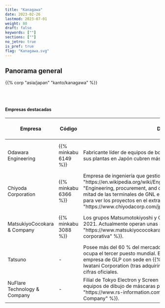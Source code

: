 ```yaml
---
title: "Kanagawa"
date: 2023-02-26
lastmod: 2023-07-01
weight: 80
draft: false
keywords: [""]
sections: [""]
no_jetro: true
is_pref: true
flag: "Kanagawa.svg"
---
```



<div class="main-desciption country-description">
    <h2 class="section-title">Panorama general</h2>
    <ul class="rule-list">
    </ul>
    {{% corp "asia/japan" "kanto/kanagawa" %}}
</div>



<div class="container-corp mt-5" id="corp-desc" style="padding-top:50px">
    <h4 class="mb-4">Empresas destacadas</h4>
    <table class="table table-striped table-bordered">
        <thead class="table-light">
            <tr>
                <th scope="col" class="col-width-2">Empresa</th>
                <th scope="col" class="col-width-1">Código</th>
                <th scope="col" class="col-width-7">Descripción</th>
                <th scope="col" class="col-width-05">Resultados</th>
                <th scope="col" class="col-width-05">Historial de dividendos</th>
            </tr>
        </thead>
        <tbody class="corp-desc">
            <tr>
                <td>Odawara Engineering</td>
                <td>{{% minkabu 6149 %}}</td>
                <td>Fabricante líder de equipos de bobinado para motores. Junto con NITTOKU, sus plantas en Japón cubren más del 50 % del mercado mundial.</td>
                <td>{{% corplink "https://odawara-eng.co.jp/irinfo/" %}}</td>
                <td>{{% dividend "tokyo" "6149" %}}</td>
            </tr>
            <tr>
                <td>Chiyoda Corporation</td>
                <td>{{% minkabu 6366 %}}</td>
                <td>Empresa de ingeniería que gestiona grandes proyectos EPC{{% ref "https://en.wikipedia.org/wiki/Engineering,_procurement,_and_construction" "Engineering, procurement, and construction" %}}. Construyó más de la mitad de las terminales de GNL en Japón. Consulta la página de servicios para ver los proyectos en el extranjero{{% ref "https://www.chiyodacorp.com/jp/service/" "Descripción del negocio" %}}.</td>
                <td>{{% corplink "https://www.chiyodacorp.com/jp/ir/" %}}</td>
                <td>{{% dividend "tokyo" "6366" %}}</td>
            </tr>
            <tr>
                <td>MatsukiyoCocokara &amp; Company</td>
                <td>{{% minkabu 3088 %}}</td>
                <td>Los grupos Matsumotokiyoshi y Cocokarafine se fusionaron alrededor de 2021. Actualmente operan unas 3.400 tiendas en todo el país{{% ref "https://www.matsukiyococokara.com/company/history/" "Historia corporativa" %}}.</td>
                <td>-</td>
                <td>{{% dividend "tokyo" "3088" %}}</td>
            </tr>
            <tr>
                <td>Tatsuno</td>
                <td>-</td>
                <td>Posee más del 60 % del mercado japonés de surtidores de combustible y ocupa el tercer puesto mundial. El probable segundo lugar en Japón es la empresa de GLP con sede en {{% goto "../../kinki/osaka/" "Osaka" %}}, Iwatani Corporation (tras adquirir Tokico Systems Solutions), aunque no hay cifras oficiales.</td>
                <td>-</td>
                <td>-</td>
            </tr>
            <tr>
                <td>NuFlare Technology &amp; Company</td>
                <td>-</td>
                <td>Filial de Tokyo Electron y Screen Holdings con un 90 % de cuota mundial en equipos de dibujo de máscaras por haz de electrones{{% ref "https://www.rs-information.com/nuflare/" "NuFlare Technology &amp; Company" %}}.</td>
                <td>-</td>
                <td>-</td>
            </tr>
        </tbody>
    </table>
</div>


